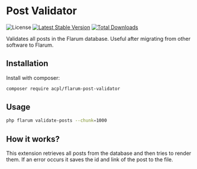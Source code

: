 # Post Validator

![License](https://img.shields.io/badge/license-MIT-blue.svg) [![Latest Stable Version](https://img.shields.io/packagist/v/acpl/flarum-post-validator.svg)](https://packagist.org/packages/acpl/flarum-post-validator) [![Total Downloads](https://img.shields.io/packagist/dt/acpl/flarum-post-validator.svg)](https://packagist.org/packages/acpl/flarum-post-validator)

Validates all posts in the Flarum database. Useful after migrating from other software to Flarum.

## Installation

Install with composer:

```sh
composer require acpl/flarum-post-validator
```

## Usage
```sh
php flarum validate-posts --chunk=1000
```

## How it works?

This extension retrieves all posts from the database and then tries to render them. If an error occurs it saves the id and link of the post to the file.
